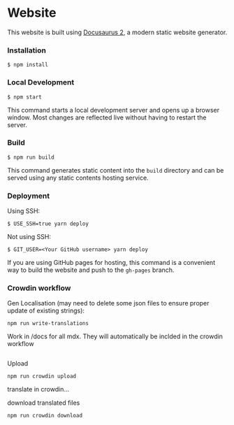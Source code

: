 # Website

This website is built using [Docusaurus 2](https://docusaurus.io/), a modern static website generator.

### Installation

```
$ npm install
```

### Local Development

```
$ npm start
```

This command starts a local development server and opens up a browser window. Most changes are reflected live without having to restart the server.

### Build

```
$ npm run build
```

This command generates static content into the `build` directory and can be served using any static contents hosting service.

### Deployment

Using SSH:

```
$ USE_SSH=true yarn deploy
```

Not using SSH:

```
$ GIT_USER=<Your GitHub username> yarn deploy
```

If you are using GitHub pages for hosting, this command is a convenient way to build the website and push to the `gh-pages` branch.

### Crowdin workflow


Gen Localisation (may need to delete some json files to ensure proper update of existing strings):
```
npm run write-translations
```

Work in /docs for all mdx. They will automatically be inclded in the crowdin workflow
```
```
Upload
```
npm run crowdin upload
```

translate in crowdin...

download translated files
```
npm run crowdin download
```
